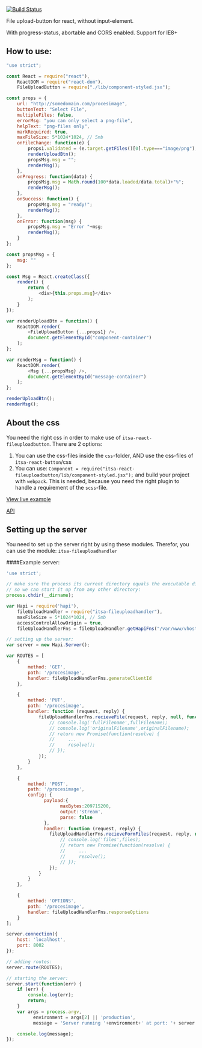 [![Build Status](https://travis-ci.org/ItsAsbreuk/COMPONENT_NAME.svg?branch=master)](https://travis-ci.org/ItsAsbreuk/COMPONENT_NAME)

File upload-button for react, without input-element.

With progress-status, abortable and CORS enabled.
Support for IE8+

## How to use:

```js
"use strict";

const React = require("react"),
    ReactDOM = require("react-dom"),
    FileUploadButton = require("./lib/component-styled.jsx");

const props = {
    url: "http://somedomain.com/procesimage",
    buttonText: "Select File",
    multipleFiles: false,
    errorMsg: "you can only select a png-file",
    helpText: "png-files only",
    markRequired: true,
    maxFileSize: 5*1024*1024, // 5mb
    onFileChange: function(e) {
        props1.validated = (e.target.getFiles()[0].type==="image/png");
        renderUploadBtn();
        propsMsg.msg = "";
        renderMsg();
    },
    onProgress: function(data) {
        propsMsg.msg = Math.round(100*data.loaded/data.total)+"%";
        renderMsg();
    },
    onSuccess: function() {
        propsMsg.msg = "ready!";
        renderMsg();
    },
    onError: function(msg) {
        propsMsg.msg = "Error "+msg;
        renderMsg();
    }
};

const propsMsg = {
    msg: ""
};

const Msg = React.createClass({
    render() {
        return (
            <div>{this.props.msg}</div>
        );
    }
});

var renderUploadBtn = function() {
    ReactDOM.render(
        <FileUploadButton {...props1} />,
        document.getElementById("component-container")
    );
};

var renderMsg = function() {
    ReactDOM.render(
        <Msg {...propsMsg} />,
        document.getElementById("message-container")
    );
};

renderUploadBtn();
renderMsg();
```

## About the css

You need the right css in order to make use of `itsa-react-fileuploadbutton`. There are 2 options:

1. You can use the css-files inside the `css`-folder, AND use the css-files of `itsa-react-button`/css
2. You can use: `Component = require("itsa-react-fileuploadbutton/lib/component-styled.jsx");` and build your project with `webpack`. This is needed, because you need the right plugin to handle a requirement of the `scss`-file.


[View live example](http://projects.itsasbreuk.nl/react-components/itsa-fileuploadbutton/component.html)

[API](http://projects.itsasbreuk.nl/react-components/itsa-fileuploadbutton/api/)

## Setting up the server

You need to set up the server right by using these modules. Therefor, you can use the module: `itsa-fileuploadhandler`

####Example server:
```js
'use strict';

// make sure the process its current directory equals the executable directory
// so we can start it up from any other directory:
process.chdir(__dirname);

var Hapi = require('hapi'),
    fileUploadHandler = require("itsa-fileuploadhandler"),
    maxFileSize = 5*1024*1024, // 5mb
    accessControlAllowOrigin = true,
    fileUploadHandlerFns = fileUploadHandler.getHapiFns("/var/www/vhosts/server.itsa.io/server/imageuploader/uploadDir", maxFileSize, accessControlAllowOrigin);

// setting up the server:
var server = new Hapi.Server();

var ROUTES = [
    {
        method: 'GET',
        path: '/procesimage',
        handler: fileUploadHandlerFns.generateClientId
    },

    {
        method: 'PUT',
        path: '/procesimage',
        handler: function (request, reply) {
            fileUploadHandlerFns.recieveFile(request, reply, null, function(fullFilename, originalFilename) {
                // console.log('fullFilename',fullFilename);
                // console.log('originalFilename',originalFilename);
                // return new Promise(function(resolve) {
                //     ...
                //     resolve();
                // });
            });
        }
    },

    {
        method: 'POST',
        path: '/procesimage',
        config: {
              payload:{
                    maxBytes:209715200,
                    output:'stream',
                    parse: false
              },
              handler: function (request, reply) {
                fileUploadHandlerFns.recieveFormFiles(request, reply, null, function(files) {
                    // console.log('files',files);
                    // return new Promise(function(resolve) {
                    //     ...
                    //     resolve();
                    // });
                });
            }
        }
    },

    {
        method: 'OPTIONS',
        path: '/procesimage',
        handler: fileUploadHandlerFns.responseOptions
    }
];

server.connection({
    host: 'localhost',
    port: 8002
});

// adding routes:
server.route(ROUTES);

// starting the server:
server.start(function(err) {
    if (err) {
        console.log(err);
        return;
    }
    var args = process.argv,
          environment = args[2] || 'production',
          message = 'Server running '+environment+' at port: '+ server.info.port;

    console.log(message);
});
```